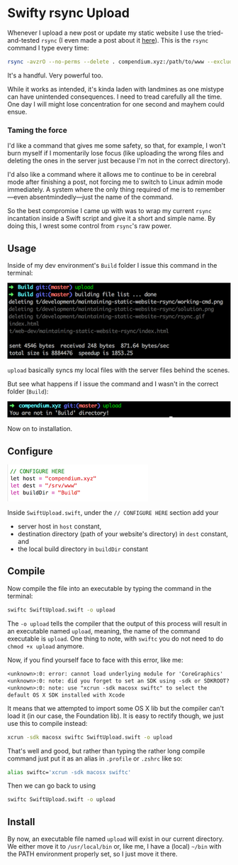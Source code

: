 # Swifty rsync Upload

Whenever I upload a new post or update my static website I use the tried-and-tested `rsync` (I even made a post about it [here](http://bit.ly/2bToya2)). This is the `rsync` command I type every time:

```bash
rsync -avzrO --no-perms --delete . compendium.xyz:/path/to/www --exclude=".DS_Store"
```

It's a handful. Very powerful too.

While it works as intended, it's kinda laden with landmines as one mistype can have unintended consequences. I need to tread carefully all the time. One day I will might lose concentration for one second and mayhem could ensue.

### Taming the force

I'd like a command that gives me some safety, so that, for example, I won't burn myself if I momentarily lose focus  (like uploading the wrong files and deleting the ones in the server just because I'm not in the correct directory).

I'd also like a command where it allows me to continue to be in cerebral mode after finishing a post, not forcing me to switch to Linux admin mode immediately. A system where the only thing required of me is to remember&mdash;even absentmindedly&mdash;just the name of the command.

So the best compromise I came up with was to wrap my current `rsync` incantation inside a Swift script and give it a short and simple name. By doing this, I wrest some control from `rsync`'s raw power.

## Usage

Inside of my dev environment's `Build` folder I issue this command in the terminal:

![](i/upload.png)

`upload` basically syncs my local files with the server files behind the scenes.

But see what happens if I issue the command and I wasn't in the correct folder (`Build`):

![](i/not-in-dir.png)

Now on to installation.

## Configure

![](i/configure-here.png)

Inside `SwiftUpload.swift`, under the `// CONFIGURE HERE` section add your
- server host in `host` constant, 
- destination directory (path of your website's directory) in `dest` constant, and 
- the local build directory in `buildDir` constant

## Compile

Now compile the file into an executable by typing the command in the terminal:

```sh
swiftc SwiftUpload.swift -o upload
```

The `-o upload` tells the compiler that the output of this process will result in an executable named `upload`, meaning, the name of the command executable is `upload`.  One thing to note, with `swiftc` you do not need to do `chmod +x upload` anymore.

Now, if you find yourself face to face with this error, like me:

```
<unknown>:0: error: cannot load underlying module for 'CoreGraphics'
<unknown>:0: note: did you forget to set an SDK using -sdk or SDKROOT?
<unknown>:0: note: use "xcrun -sdk macosx swiftc" to select the default OS X SDK installed with Xcode
```

It means that we attempted to import some OS X lib but the compiler can't load it (in our case, the Foundation lib). It is easy to rectify though, we just use this to compile instead:

```sh
xcrun -sdk macosx swiftc SwiftUpload.swift -o upload
```

That's well and good, but rather than typing the rather long compile command just put it as an alias in `.profile` or `.zshrc` like so:

```sh
alias swiftc='xcrun -sdk macosx swiftc'
```

Then we can go back to using

```sh
swiftc SwiftUpload.swift -o upload
```

## Install

By now, an executable file named `upload` will exist in our current directory. We either move it to `/usr/local/bin` or, like me, I have a (local) `~/bin` with the PATH environment properly set, so I just move it there.
